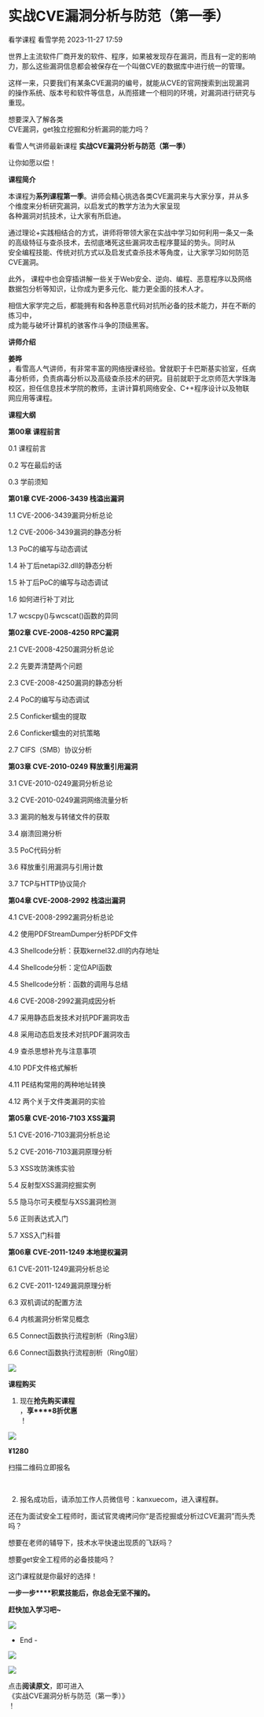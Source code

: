 #  实战CVE漏洞分析与防范（第一季）   
看学课程  看雪学苑   2023-11-27 17:59  
  
世界上主流软件厂商开发的软件、程序，如果被发现存在漏洞，而且有一定的影响力，那么这些漏洞信息都会被保存在一个叫做CVE的数据库中进行统一的管理。  
  
  
这样一来，只要我们有某条CVE漏洞的编号，就能从CVE的官网搜索到出现漏洞的操作系统、版本号和软件等信息，从而搭建一个相同的环境，对漏洞进行研究与重现。  
  
  
想要深入了解各类  
CVE漏洞，get独立挖掘和分析漏洞的能力吗？  
  
看雪人气讲师最新课程 **实战CVE漏洞分析与防范（第一季）**  
  
  
让你如愿以偿！  
  
  
   
  
   
  
   
  
**课程简介**   
  
   
  
   
  
  
本课程为**系列课程第一季**。讲师会精心挑选各类CVE漏洞来与大家分享，并从多个维度来分析研究漏洞，以启发式的教学方法为大家呈现  
各种漏洞对抗技术，让大家有所启迪。  
  
  
通过理论+实践相结合的方式，讲师将带领大家在实战中学习如何利用一条又一条的高级特征与查杀技术，去彻底堵死这些漏洞攻击程序蔓延的势头。同时从  
安全编程技能、传统对抗方式以及启发式查杀技术等角度，让大家学习如何防范CVE漏洞。  
  
  
此外， 课程中也会穿插讲解一些关于Web安全、逆向、编程、恶意程序以及网络数据包分析等知识，让你成为更多元化、能力更全面的技术人才。  
  
  
相信大家学完之后，都能拥有和各种恶意代码对抗所必备的技术能力，并在不断的练习中，  
成为能与破坏计算机的骇客作斗争的顶级黑客。  
  
  
  
   
  
   
  
   
  
**讲师介绍**   
  
   
  
   
  
  
**姜晔**  
，看雪高人气讲师，有非常丰富的网络授课经验。曾就职于卡巴斯基实验室，任病毒分析师，负责病毒分析以及高级查杀技术的研究。目前就职于北京师范大学珠海校区，担任信息技术学院的教师，主讲计算机网络安全、C++程序设计以及物联网应用等课程。  
  
  
  
   
  
   
  
   
  
**课程大纲**   
  
   
  
  
**第00章 课程前言**  
  
0.1 课程前言  
  
0.2 写在最后的话  
  
0.3 学前须知  
  
  
**第01章 CVE-2006-3439 栈溢出漏洞**  
  
1.1 CVE-2006-3439漏洞分析总论  
  
1.2 CVE-2006-3439漏洞的静态分析  
  
1.3 PoC的编写与动态调试  
  
1.4 补丁后netapi32.dll的静态分析  
  
1.5 补丁后PoC的编写与动态调试  
  
1.6 如何进行补丁对比  
  
1.7 wcscpy()与wcscat()函数的异同  
  
  
**第02章 CVE-2008-4250 RPC漏洞**  
  
2.1 CVE-2008-4250漏洞分析总论  
  
2.2 先要弄清楚两个问题  
  
2.3 CVE-2008-4250漏洞的静态分析  
  
2.4 PoC的编写与动态调试  
  
2.5 Conficker蠕虫的提取  
  
2.6 Conficker蠕虫的对抗策略  
  
2.7 CIFS（SMB）协议分析  
  
  
**第03章 CVE-2010-0249 释放重引用漏洞**  
  
3.1 CVE-2010-0249漏洞分析总论  
  
3.2 CVE-2010-0249漏洞网络流量分析  
  
3.3 漏洞的触发与转储文件的获取  
  
3.4 崩溃回溯分析  
  
3.5 PoC代码分析  
  
3.6 释放重引用漏洞与引用计数  
  
3.7 TCP与HTTP协议简介  
  
  
**第04章 CVE-2008-2992 栈溢出漏洞**  
  
4.1 CVE-2008-2992漏洞分析总论  
  
4.2 使用PDFStreamDumper分析PDF文件  
  
4.3 Shellcode分析：获取kernel32.dll的内存地址  
  
4.4 Shellcode分析：定位API函数  
  
4.5 Shellcode分析：函数的调用与总结  
  
4.6 CVE-2008-2992漏洞成因分析  
  
4.7 采用静态启发技术对抗PDF漏洞攻击  
  
4.8 采用动态启发技术对抗PDF漏洞攻击  
  
4.9 查杀思想补充与注意事项  
  
4.10 PDF文件格式解析  
  
4.11 PE结构常用的两种地址转换  
  
4.12 两个关于文件类漏洞的实验  
  
  
**第05章 CVE-2016-7103 XSS漏洞**  
  
5.1 CVE-2016-7103漏洞分析总论  
  
5.2 CVE-2016-7103漏洞原理分析  
  
5.3 XSS攻防演练实验  
  
5.4 反射型XSS漏洞挖掘实例  
  
5.5 隐马尔可夫模型与XSS漏洞检测  
  
5.6 正则表达式入门  
  
5.7 XSS入门科普  
  
  
**第06章 CVE-2011-1249 本地提权漏洞**  
  
6.1 CVE-2011-1249漏洞分析总论  
  
6.2 CVE-2011-1249漏洞原理分析  
  
6.3 双机调试的配置方法  
  
6.4 内核漏洞分析常见概念  
  
6.5 Connect函数执行流程剖析（Ring3层）  
  
6.6 Connect函数执行流程剖析（Ring0层）  
  
![](https://mmbiz.qpic.cn/mmbiz_png/iaRRWxkaf6SHOHhXDGrmAUWeGM6TTYk4WGNF6dKlxbYUDjHibxHCYnDA2eXuibhzGL48gF3tdTjpWtqLjY39mERZA/640?wx_fmt=png "")  
  
  
  
  
   
  
   
  
   
  
**课程购买**  
  
   
  
   
  
  
1. 现在**抢先购买课程**  
，**享****8折优惠**  
！  
  
  
![](https://mmbiz.qpic.cn/sz_mmbiz_png/1UG7KPNHN8Gia3zqxn9bAJxnJGxduw2k8gc2sxzfI7ajtXGOo5FliaF8BzD3pjYpS6sVrjEAeA9jEzMKnm2exiaUA/640?wx_fmt=png "")  
  
**¥1280**  
  
扫描二维码立即报名  
  
   
  
2. 报名成功后，请添加工作人员微信号：kanxuecom，进入课程群。  
  
  
还在为面试安全工程师时，面试官灵魂拷问你“是否挖掘或分析过CVE漏洞”而头秃吗？  
  
  
想要在老师的辅导下，技术水平快速出现质的飞跃吗？  
  
  
想要get安全工程师的必备技能吗？  
  
  
这门课程就是你最好的选择！  
  
  
**一步一步****积累技能后，你总会无坚不摧的。**  
  
  
**赶快加入学习吧~**  
  
  
  
![](https://mmbiz.qpic.cn/mmbiz_gif/b96CibCt70iaa8r7PJoyAtlfHAKe8RosE3wYVKBac55p1HPBJHZS42ywnG4yYtD3jo9A9e5kawBZs4IE6R1C4wibw/640?wx_fmt=gif "")  
  
- End -  
  
  
  
![](https://mmbiz.qpic.cn/mmbiz_jpg/Uia4617poZXP96fGaMPXib13V1bJ52yHq9ycD9Zv3WhiaRb2rKV6wghrNa4VyFR2wibBVNfZt3M5IuUiauQGHvxhQrA/640?wx_fmt=jpeg "")  
  
  
  
  
![](https://mmbiz.qpic.cn/mmbiz/z9433rAGTDd78cwaDvzakb7575ic82NHaKASbJ2j330Auic2Ft9xA6W1fIhzeWib47ju2MNkhofiaumYKD9YltcqTQ/640?wx_fmt=gif "")  
  
点击**阅读原文**，即可进入  
《实战CVE漏洞分析与防范（第一季）》  
！  
  
